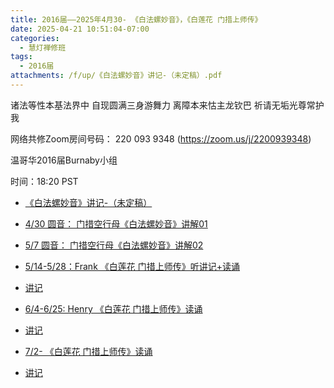 ```yaml
---
title: 2016届——2025年4月30- 《白法螺妙音》，《白莲花 门措上师传》
date: 2025-04-21 10:51:04-07:00
categories:
  - 慧灯禅修班
tags:
  - 2016届
attachments: /f/up/《白法螺妙音》讲记-（未定稿）.pdf
---
```

诸法等性本基法界中 自现圆满三身游舞力 离障本来怙主龙钦巴 祈请无垢光尊常护我


网络共修Zoom房间号码： 220 093 9348 (<https://zoom.us/j/2200939348>)

温哥华2016届Burnaby小组

时间：18:20 PST



* [《白法螺妙音》讲记-（未定稿） ](/f/up/《白法螺妙音》讲记-（未定稿）.pdf)
* [4/30 圆音： 门措空行母《白法螺妙音》讲解01 ](https://www.youtube.com/watch?v=GID9LjdVUvw&t=3s)

* [5/7 圆音： 门措空行母《白法螺妙音》讲解02  ](https://www.youtube.com/watch?v=l03_otYffGE)

* [5/14-5/28：Frank 《白莲花 门措上师传》听讲记+读诵 ](https://drive.google.com/file/d/15qlhPezwf8hGm3Yza96-PV-ZSDodzjYV/view?usp=drive_link)
* [讲记 ](https://www.youtube.com/watch?v=-RwmAQ7KdnA&list=PLaS0oZ2iN_KlTksCwj83d8bHKYRduVQkW)


* [6/4-6/25: Henry 《白莲花 门措上师传》读诵 ](https://drive.google.com/file/d/15qlhPezwf8hGm3Yza96-PV-ZSDodzjYV/view?usp=drive_link)
* [讲记 ](https://www.youtube.com/watch?v=-RwmAQ7KdnA&list=PLaS0oZ2iN_KlTksCwj83d8bHKYRduVQkW)

* [7/2-  《白莲花 门措上师传》读诵 ](https://drive.google.com/file/d/15qlhPezwf8hGm3Yza96-PV-ZSDodzjYV/view?usp=drive_link)
* [讲记 ](https://www.youtube.com/watch?v=-RwmAQ7KdnA&list=PLaS0oZ2iN_KlTksCwj83d8bHKYRduVQkW)







